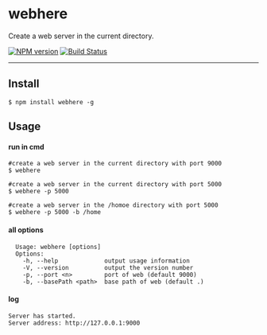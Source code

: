 # webhere

Create a web server in the current directory. 

[![NPM version](https://img.shields.io/npm/v/webhere.svg?style=flat)](https://npmjs.org/package/webhere)
[![Build Status](https://travis-ci.org/smallyard/webhere.svg?branch=master)](https://travis-ci.org/smallyard/webhere)

---

## Install

```
$ npm install webhere -g 
```

## Usage

#### run in cmd
```shell
#create a web server in the current directory with port 9000
$ webhere
```

```shell
#create a web server in the current directory with port 5000
$ webhere -p 5000
```

```shell
#create a web server in the /homoe directory with port 5000
$ webhere -p 5000 -b /home
```

#### all options
```
  Usage: webhere [options]
  Options:
    -h, --help             output usage information
    -V, --version          output the version number
    -p, --port <n>         port of web (default 9000)
    -b, --basePath <path>  base path of web (default .)
```

#### log
```
Server has started.
Server address: http://127.0.0.1:9000
```

